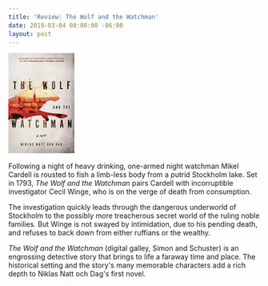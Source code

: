 ```yaml
---
title: 'Review: The Wolf and the Watchman'
date: 2019-03-04 00:00:00 -06:00
layout: post
---
```


![](/assets/images/41GxKD6VnhL-132x200.jpg)

Following a night of heavy drinking, one-armed night watchman Mikel Cardell is rousted to fish a limb-less body from a putrid Stockholm lake. Set in 1793, _The Wolf and the Watchman_ pairs Cardell with incorruptible investigator Cecil Winge, who is on the verge of death from consumption.

The investigation quickly leads through the dangerous underworld of Stockholm to the possibly more treacherous secret world of the ruling noble families. But Winge is not swayed by intimidation, due to his pending death, and refuses to back down from either ruffians or the wealthy.

_The Wolf and the Watchman_ (digital galley, Simon and Schuster) is an engrossing detective story that brings to life a faraway time and place. The historical setting and the story's many memorable characters add a rich depth to Niklas Natt och Dag's first novel.
